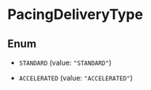 

# PacingDeliveryType

## Enum


* `STANDARD` (value: `"STANDARD"`)

* `ACCELERATED` (value: `"ACCELERATED"`)



